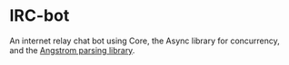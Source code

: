 # IRC-bot
 An internet relay chat bot using Core, the Async library for concurrency, and the [Angstrom parsing library](https://github.com/inhabitedtype/angstrom/tree/0.15.0).
